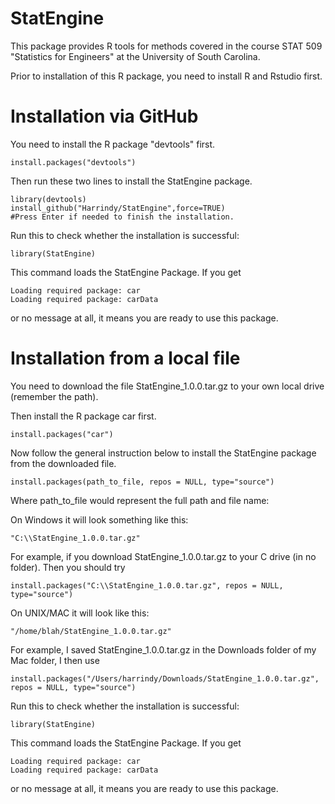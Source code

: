 # StatEngine
This package provides R tools for methods covered in the course STAT 509 "Statistics for Engineers" at the University of South Carolina.

Prior to installation of this R package, you need to install R and Rstudio first.

# Installation via GitHub

You need to install the R package "devtools" first.

    install.packages("devtools")
    
Then run these two lines to install the StatEngine package.

    library(devtools)
    install_github("Harrindy/StatEngine",force=TRUE) 
    #Press Enter if needed to finish the installation.
    
Run this to check whether the installation is successful:

    library(StatEngine)
   
This command loads the StatEngine Package. If you get 

    Loading required package: car
    Loading required package: carData   

or no message at all, it means you are ready to use this package.

# Installation from a local file

You need to download the file StatEngine_1.0.0.tar.gz to your own local drive (remember the path).

Then install the R package car first.

    install.packages("car")
    
Now follow the general instruction below to install the StatEngine package from the downloaded file.
    
    install.packages(path_to_file, repos = NULL, type="source")
    
Where path_to_file would represent the full path and file name:

On Windows it will look something like this: 

    "C:\\StatEngine_1.0.0.tar.gz"
    
For example, if you download StatEngine_1.0.0.tar.gz to your C drive (in no folder). Then you should try 

    install.packages("C:\\StatEngine_1.0.0.tar.gz", repos = NULL, type="source")

On UNIX/MAC it will look like this: 

    "/home/blah/StatEngine_1.0.0.tar.gz"
    
For example, I saved StatEngine_1.0.0.tar.gz in the Downloads folder of my Mac folder, I then use

    install.packages("/Users/harrindy/Downloads/StatEngine_1.0.0.tar.gz", repos = NULL, type="source")
    
Run this to check whether the installation is successful:

    library(StatEngine)
   
This command loads the StatEngine Package. If you get 

    Loading required package: car
    Loading required package: carData   

or no message at all, it means you are ready to use this package.

